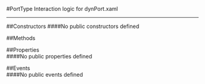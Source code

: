 #PortType
  Interaction logic for dynPort.xaml 

---
##Constructors 
####No public constructors defined

##Methods  











##Properties  
####No public properties defined

##Events  
####No public events defined

